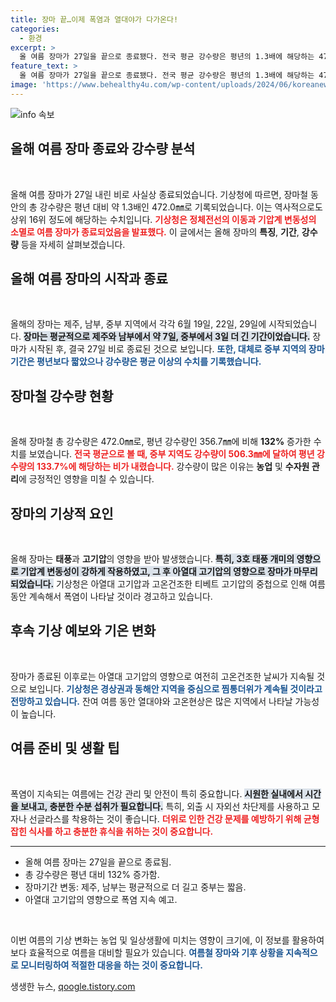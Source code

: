 ```yaml
---
title: 장마 끝…이제 폭염과 열대야가 다가온다!
categories:
  - 환경
excerpt: >
  올 여름 장마가 27일을 끝으로 종료됐다. 전국 평균 강수량은 평년의 1.3배에 해당하는 472mm로, 이제 더위만 남았다! 기상청은 폭염과 열대야가 계속될 것이라고 경고하며 무더위 대비를 촉구하고 있다.
feature_text: >
  올 여름 장마가 27일을 끝으로 종료됐다. 전국 평균 강수량은 평년의 1.3배에 해당하는 472mm로, 이제 더위만 남았다! 기상청은 폭염과 열대야가 계속될 것이라고 경고하며 무더위 대비를 촉구하고 있다.
image: 'https://www.behealthy4u.com/wp-content/uploads/2024/06/koreanews.jpg'
---
```


<p><img src="https://www.behealthy4u.com/wp-content/uploads/2024/06/koreanews.jpg" alt="info 속보" /></p>

<h2 data-ke-size="size26">올해 여름 장마 종료와 강수량 분석</h2>

<p data-ke-size="size16">&nbsp;</p>

<p>올해 여름 장마가 27일 내린 비로 사실상 종료되었습니다. 기상청에 따르면, 장마철 동안의 총 강수량은 평년 대비 약 1.3배인 472.0㎜로 기록되었습니다. 이는 역사적으로도 상위 16위 정도에 해당하는 수치입니다. <b><span style="color: #ee2323;">기상청은 정체전선의 이동과 기압계 변동성의 소멸로 여름 장마가 종료되었음을 발표했다.</span></b> 이 글에서는 올해 장마의 <strong>특징</strong>, <strong>기간</strong>, <strong>강수량</strong> 등을 자세히 살펴보겠습니다.</p>

<h2 data-ke-size="size26">올해 여름 장마의 시작과 종료</h2>

<p data-ke-size="size16">&nbsp;</p>

<p>올해의 장마는 제주, 남부, 중부 지역에서 각각 6월 19일, 22일, 29일에 시작되었습니다. <b><span style="background-color: #21538527;">장마는 평균적으로 제주와 남부에서 약 7일, 중부에서 3일 더 긴 기간이었습니다.</span></b> 장마가 시작된 후, 결국 27일 비로 종료된 것으로 보입니다. <b><span style="color: #1a5490;">또한, 대체로 중부 지역의 장마 기간은 평년보다 짧았으나 강수량은 평균 이상의 수치를 기록했습니다.</span></b> </p>

<h2 data-ke-size="size26">장마철 강수량 현황</h2>

<p data-ke-size="size16">&nbsp;</p>

<p>올해 장마철 총 강수량은 472.0㎜로, 평년 강수량인 356.7㎜에 비해 <strong>132%</strong> 증가한 수치를 보였습니다. <b><span style="color: #ee2323;">전국 평균으로 볼 때, 중부 지역도 강수량이 506.3㎜에 달하여 평년 강수량의 <strong>133.7%</strong>에 해당하는 비가 내렸습니다.</span></b> 강수량이 많은 이유는 <strong>농업</strong> 및 <strong>수자원 관리</strong>에 긍정적인 영향을 미칠 수 있습니다.</p>

<h2 data-ke-size="size26">장마의 기상적 요인</h2>

<p data-ke-size="size16">&nbsp;</p>

<p>올해 장마는 <strong>태풍</strong>과 <strong>고기압</strong>의 영향을 받아 발생했습니다. <b><span style="background-color: #21538527;">특히, 3호 태풍 개미의 영향으로 기압계 변동성이 강하게 작용하였고, 그 후 아열대 고기압의 영향으로 장마가 마무리되었습니다.</span></b> 기상청은 아열대 고기압과 고온건조한 티베트 고기압의 중첩으로 인해 여름 동안 계속해서 폭염이 나타날 것이라 경고하고 있습니다.</p>

<h2 data-ke-size="size26">후속 기상 예보와 기온 변화</h2>

<p data-ke-size="size16">&nbsp;</p>

<p>장마가 종료된 이후로는 아열대 고기압의 영향으로 여전히 고온건조한 날씨가 지속될 것으로 보입니다. <b><span style="color: #1a5490;">기상청은 경상권과 동해안 지역을 중심으로 찜통더위가 계속될 것이라고 전망하고 있습니다.</span></b> 잔여 여름 동안 열대야와 고온현상은 많은 지역에서 나타날 가능성이 높습니다.</p>

<h2 data-ke-size="size26">여름 준비 및 생활 팁</h2>

<p data-ke-size="size16">&nbsp;</p>

<p>폭염이 지속되는 여름에는 건강 관리 및 안전이 특히 중요합니다. <b><span style="background-color: #21538527;">시원한 실내에서 시간을 보내고, 충분한 수분 섭취가 필요합니다.</span></b> 특히, 외출 시 자외선 차단제를 사용하고 모자나 선글라스를 착용하는 것이 좋습니다. <b><span style="color: #ee2323;">더위로 인한 건강 문제를 예방하기 위해 균형 잡힌 식사를 하고 충분한 휴식을 취하는 것이 중요합니다.</span></b></p>

<hr>

<ul>
    <li>올해 여름 장마는 27일을 끝으로 종료됨.</li>
    <li>총 강수량은 평년 대비 132% 증가함.</li>
    <li>장마기간 변동: 제주, 남부는 평균적으로 더 길고 중부는 짧음.</li>
    <li>아열대 고기압의 영향으로 폭염 지속 예고.</li>
</ul>

<p data-ke-size="size16">&nbsp;</p>

<p>이번 여름의 기상 변화는 농업 및 일상생활에 미치는 영향이 크기에, 이 정보를 활용하여 보다 효율적으로 여름을 대비할 필요가 있습니다. <b><span style="color: #1a5490;">여름철 장마와 기후 상황을 지속적으로 모니터링하여 적절한 대응을 하는 것이 중요합니다.</span></b> </p>
생생한 뉴스, <a href="https://qoogle.tistory.com" rel="dofollow">qoogle.tistory.com</a>


